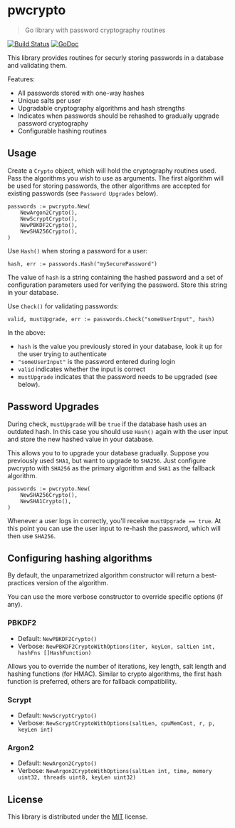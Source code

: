 # pwcrypto

> Go library with password cryptography routines

[![Build Status](https://travis-ci.org/rubenv/pwcrypto.svg?branch=master)](https://travis-ci.org/rubenv/pwcrypto) [![GoDoc](https://godoc.org/github.com/rubenv/pwcrypto?status.png)](https://godoc.org/github.com/rubenv/pwcrypto)

This library provides routines for securly storing passwords in a database and validating them.

Features:

- All passwords stored with one-way hashes
- Unique salts per user
- Upgradable cryptography algorithms and hash strengths
- Indicates when passwords should be rehashed to gradually upgrade password cryptography
- Configurable hashing routines

## Usage

Create a `Crypto` object, which will hold the cryptography routines used. Pass
the algorithms you wish to use as arguments. The first algorithm will be used
for storing passwords, the other algorithms are accepted for existing passwords
(see `Password Upgrades` below).

```
passwords := pwcrypto.New(
    NewArgon2Crypto(),
    NewScryptCrypto(),
    NewPBKDF2Crypto(),
    NewSHA256Crypto(),
)
```

Use `Hash()` when storing a password for a user:

```
hash, err := passwords.Hash("mySecurePassword")
```

The value of `hash` is a string containing the hashed password and a set of
configuration parameters used for verifying the password. Store this string in
your database.

Use `Check()` for validating passwords:

```
valid, mustUpgrade, err := passwords.Check("someUserInput", hash)
```

In the above:

- `hash` is the value you previously stored in your database, look it up for the user trying to authenticate
- `"someUserInput"` is the password entered during login
- `valid` indicates whether the input is correct
- `mustUpgrade` indicates that the password needs to be upgraded (see below).

## Password Upgrades

During check, `mustUpgrade` will be `true` if the database hash uses an
outdated hash. In this case you should use `Hash()` again with the user input
and store the new hashed value in your database.

This allows you to to upgrade your database gradually. Suppose you previously
used `SHA1`, but want to upgrade to `SHA256`. Just configure pwcrypto with
`SHA256` as the primary algorithm and `SHA1` as the fallback algorithm.

```
passwords := pwcrypto.New(
    NewSHA256Crypto(),
    NewSHA1Crypto(),
)
```

Whenever a user logs in correctly, you'll receive `mustUpgrade == true`. At
this point you can use the user input to re-hash the password, which will then
use `SHA256`.

## Configuring hashing algorithms

By default, the unparametrized algorithm constructor will return a
best-practices version of the algorithm.

You can use the more verbose constructor to override specific options (if any).

### PBKDF2

- Default: `NewPBKDF2Crypto()`
- Verbose: `NewPBKDF2CryptoWithOptions(iter, keyLen, saltLen int, hashFns []HashFunction)`

Allows you to override the number of iterations, key length, salt length and
hashing functions (for HMAC). Similar to crypto algorithms, the first hash
function is preferred, others are for fallback compatibility.

### Scrypt

- Default: `NewScryptCrypto()`
- Verbose: `NewScryptCryptoWithOptions(saltLen, cpuMemCost, r, p, keyLen int)`

### Argon2

- Default: `NewArgon2Crypto()`
- Verbose: `NewArgon2CryptoWithOptions(saltLen int, time, memory uint32, threads uint8, keyLen uint32)`

## License

This library is distributed under the [MIT](LICENSE) license.
